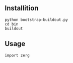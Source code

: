 ## Installition

    python bootstrap-buildout.py
    cd bin
    buildout

## Usage

    import zerg
    

